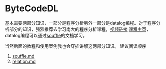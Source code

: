 # ByteCodeDL

基本需要两部分知识，一部分是程序分析另外一部分是datalog编程。对于程序分析部分的知识，强烈推荐去学习南大的程序分析课程，[视频链接](https://space.bilibili.com/2919428/channel/seriesdetail?sid=1006553) [课程主页](https://pascal-group.bitbucket.io/teaching.html)，datalog编程可以通过[souffle](https://souffle-lang.github.io/)的文档学习。

当然后面的教程和使用案例我也会穿插讲解这两部分知识。
建议阅读顺序

1. [souffle.md](souffle.md)
2. [relation.md](relation.md)

